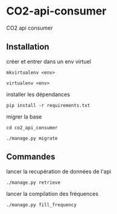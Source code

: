 # CO2-api-consumer

CO2 api consumer

## Installation

créer et entrer dans un env virtuel

`mkvirtualenv <env>`

`virtualenv <env>`

installer les dépendances

`pip install -r requirements.txt`

migrer la base

`cd co2_api_consumer`

`./manage.py migrate`

## Commandes

lancer la recupération de données de l'api

`./manage.py retrieve`

lancer la compilation des fréquences

`./manage.py fill_frequency`
